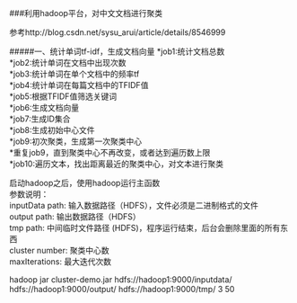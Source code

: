 ###利用hadoop平台，对中文文档进行聚类

参考http://blog.csdn.net/sysu_arui/article/details/8546999

#####一、统计单词tf-idf，生成文档向量
*job1:统计文档总数  
*job2:统计单词在文档中出现次数  
*job3:统计单词在单个文档中的频率tf  
*job4:统计单词在每篇文档中的TFIDF值  
*job5:根据TFIDF值筛选关键词  
*job6:生成文档向量  
*job7:生成ID集合  
*job8:生成初始中心文件  
*job9:初次聚类，生成第一次聚类中心  
*重复job9，直到聚类中心不再改变，或者达到遍历数上限  
*job10:遍历文本，找出距离最近的聚类中心，对文本进行聚类  

启动hadoop之后，使用hadoop运行主函数  
参数说明：  
inputData path: 输入数据路径（HDFS），文件必须是二进制格式的文件  
output path: 输出数据路径（HDFS）  
tmp path: 中间临时文件路径 (HDFS)，程序运行结束，后台会删除里面的所有东西  
cluster number: 聚类中心数  
maxIterations: 最大迭代次数  

hadoop jar cluster-demo.jar hdfs://hadoop1:9000/inputdata/ hdfs://hadoop1:9000/output/ hdfs://hadoop1:9000/tmp/ 3 50